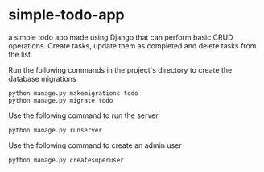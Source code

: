 # simple-todo-app
a simple todo app made using Django that can perform basic CRUD operations. Create tasks, update them as completed and delete tasks from the list.

Run the following commands in the project's directory to create the database migrations
```
python manage.py makemigrations todo
python manage.py migrate todo
```

Use the following command to run the server
```
python manage.py runserver
```

Use the following command to create an admin user 
```
python manage.py createsuperuser
```
